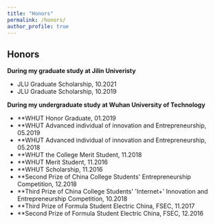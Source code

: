 ```yaml
---
title: "Honors"
permalink: /honors/
author_profile: true
---
```


## Honors

**During my graduate study at Jilin Univeristy**

* JLU Graduate Scholarship, 10.2021
* JLU Graduate Scholarship, 10.2019


**During my undergraduate study at Wuhan University of Technology**
* **WHUT Honor Graduate, 01.2019
* **WHUT Advanced individual of innovation and Entrepreneurship, 05.2019
* **WHUT Advanced individual of innovation and Entrepreneurship, 05.2018
* **WHUT the College Merit Student, 11.2018
* **WHUT Merit Student, 11.2016
* **WHUT Scholarship, 11.2016
* **Second Prize of China College Students' Entrepreneurship Competition, 12.2018
* **Third Prize of China College Students' 'Internet+' Innovation and Entrepreneurship Competition, 10.2018
* **Third Prize of Formula Student Electric China, FSEC, 11.2017
* **Second Prize of Formula Student Electric China, FSEC, 12.2016

  
